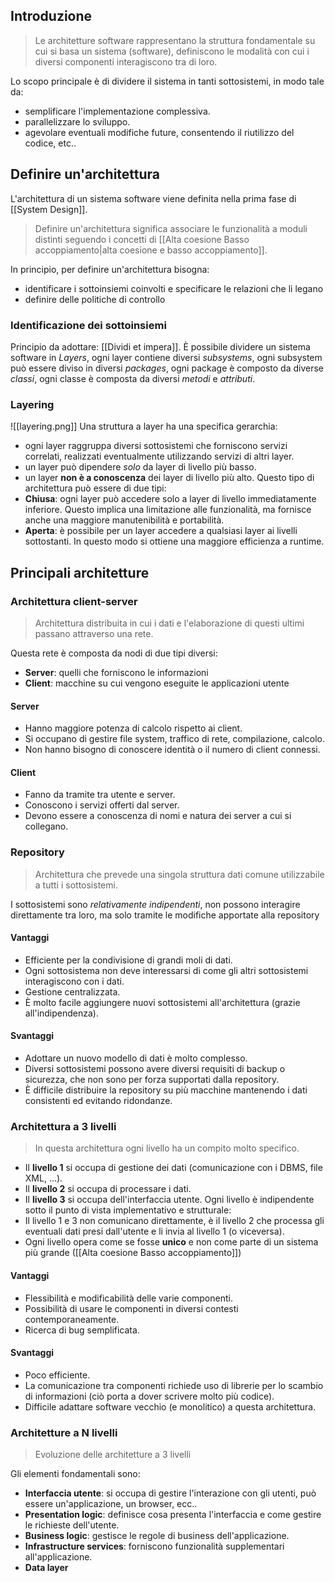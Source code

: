 ## Introduzione
>Le architetture software rappresentano la struttura fondamentale su cui si basa un sistema (software), definiscono le modalità con cui i diversi componenti interagiscono tra di loro.

Lo scopo principale è di dividere il sistema in tanti sottosistemi, in modo tale da:
- semplificare l'implementazione complessiva.
- parallelizzare lo sviluppo.
- agevolare eventuali modifiche future, consentendo il riutilizzo del codice, etc..

## Definire un'architettura
L'architettura di un sistema software viene definita nella prima fase di [[System Design]].
>Definire un'architettura significa associare le funzionalità a moduli distinti  seguendo i concetti di [[Alta coesione Basso accoppiamento|alta coesione e basso accoppiamento]].

In principio, per definire un'architettura bisogna:
- identificare i sottoinsiemi coinvolti e specificare le relazioni che li legano
- definire delle politiche di controllo

### Identificazione dei sottoinsiemi
Principio da adottare: [[Dividi et impera]].
È possibile dividere un sistema software in *Layers*, ogni layer contiene diversi *subsystems*, ogni subsystem può essere diviso in diversi *packages*, ogni package è composto da diverse *classi*, ogni classe è composta da diversi *metodi* e *attributi*.
### Layering
![[layering.png]]
Una struttura a layer ha una specifica gerarchia:
- ogni layer raggruppa diversi sottosistemi che forniscono servizi correlati, realizzati eventualmente utilizzando servizi di altri layer.
- un layer può dipendere *solo* da layer di livello più basso.
- un layer **non è a conoscenza** dei layer di livello più alto.
Questo tipo di architettura può essere di due tipi:
- **Chiusa**: ogni layer può accedere solo a layer di livello immediatamente inferiore. Questo implica una limitazione alle funzionalità, ma fornisce anche una maggiore manutenibilità e portabilità.
- **Aperta**: è possibile per un layer accedere a qualsiasi layer ai livelli sottostanti. In questo modo si ottiene una maggiore efficienza a runtime.
## Principali architetture
### Architettura client-server
>Architettura distribuita in cui i dati e l'elaborazione di questi ultimi passano attraverso una rete.

Questa rete è composta da nodi di due tipi diversi:
- **Server**: quelli che forniscono le informazioni
- **Client**: macchine su cui vengono eseguite le applicazioni utente
#### Server
- Hanno maggiore potenza di calcolo rispetto ai client.
- Si occupano di gestire file system, traffico di rete, compilazione, calcolo.
- Non hanno bisogno di conoscere identità o il numero di client connessi.
#### Client
- Fanno da tramite tra utente e server.
- Conoscono i servizi offerti dal server.
- Devono essere a conoscenza di nomi e natura dei server a cui si collegano.
### Repository
>Architettura che prevede una singola struttura dati comune utilizzabile a tutti i sottosistemi.

I sottosistemi sono *relativamente indipendenti*, non possono interagire direttamente tra loro, ma solo tramite le modifiche apportate alla repository
#### Vantaggi
- Efficiente per la condivisione di grandi moli di dati.
- Ogni sottosistema non deve interessarsi di come gli altri sottosistemi interagiscono con i dati.
- Gestione centralizzata.
- È molto facile aggiungere nuovi sottosistemi all'architettura (grazie all'indipendenza).
#### Svantaggi
- Adottare un nuovo modello di dati è molto complesso.
- Diversi sottosistemi possono avere diversi requisiti di backup o sicurezza, che non sono per forza supportati dalla repository.
- È difficile distribuire la repository su più macchine mantenendo i dati consistenti ed evitando ridondanze.
### Architettura a 3 livelli
>In questa architettura ogni livello ha un compito molto specifico.

- Il **livello 1** si occupa di gestione dei dati (comunicazione con i DBMS, file XML, ...).
- Il **livello 2** si occupa di processare i dati.
- Il **livello 3** si occupa dell'interfaccia utente.
Ogni livello è indipendente sotto il punto di vista implementativo e strutturale:
- Il livello 1 e 3 non comunicano direttamente, è il livello 2 che processa gli eventuali dati presi dall'utente e li invia al livello 1 (o viceversa).
- Ogni livello opera come se fosse **unico** e non come parte di un sistema più grande ([[Alta coesione Basso accoppiamento]])
#### Vantaggi
- Flessibilità e modificabilità delle varie componenti.
- Possibilità di usare le componenti in diversi contesti contemporaneamente.
- Ricerca di bug semplificata.
#### Svantaggi
- Poco efficiente.
- La comunicazione tra componenti richiede uso di librerie per lo scambio di informazioni (ciò porta a dover scrivere molto più codice).
- Difficile adattare software vecchio (e monolitico) a questa architettura.

### Architetture a N livelli
>Evoluzione delle architetture a 3 livelli

Gli elementi fondamentali sono:
- **Interfaccia utente**: si occupa di gestire l'interazione con gli utenti, può essere un'applicazione, un browser, ecc..
- **Presentation logic**: definisce cosa presenta l'interfaccia e come gestire le richieste dell'utente.
- **Business logic**: gestisce le regole di business dell'applicazione.
- **Infrastructure services**: forniscono funzionalità supplementari all'applicazione.
- **Data layer**